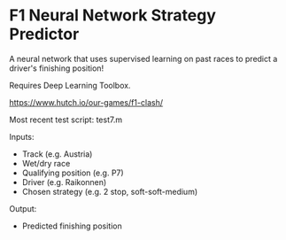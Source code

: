 # F1 Neural Network Strategy Predictor

A neural network that uses supervised learning on past races to predict a driver's finishing position!

Requires Deep Learning Toolbox.

https://www.hutch.io/our-games/f1-clash/

Most recent test script: test7.m

Inputs: 
* Track (e.g. Austria)
* Wet/dry race
* Qualifying position (e.g. P7)
* Driver (e.g. Raikonnen)
* Chosen strategy (e.g. 2 stop, soft-soft-medium)

Output:
* Predicted finishing position
